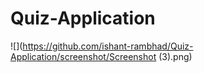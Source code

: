 # Quiz-Application

![](https://github.com/ishant-rambhad/Quiz-Application/screenshot/Screenshot (3).png)


